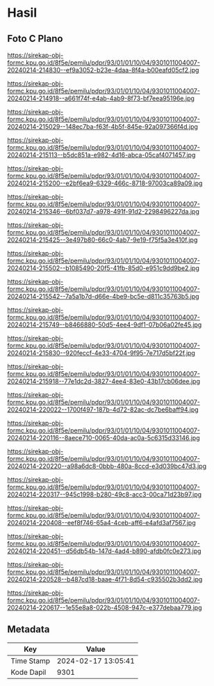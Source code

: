 # Hasil

## Foto C Plano

https://sirekap-obj-formc.kpu.go.id/8f5e/pemilu/pdpr/93/01/01/10/04/9301011004007-20240214-214830--ef9a3052-b23e-4daa-8f4a-b00eafd05cf2.jpg

https://sirekap-obj-formc.kpu.go.id/8f5e/pemilu/pdpr/93/01/01/10/04/9301011004007-20240214-214918--a661f74f-e4ab-4ab9-8f73-bf7eea95196e.jpg

https://sirekap-obj-formc.kpu.go.id/8f5e/pemilu/pdpr/93/01/01/10/04/9301011004007-20240214-215029--148ec7ba-f63f-4b5f-845e-92a097366f4d.jpg

https://sirekap-obj-formc.kpu.go.id/8f5e/pemilu/pdpr/93/01/01/10/04/9301011004007-20240214-215113--b5dc851a-e982-4d16-abca-05caf4071457.jpg

https://sirekap-obj-formc.kpu.go.id/8f5e/pemilu/pdpr/93/01/01/10/04/9301011004007-20240214-215200--e2bf6ea9-6329-466c-8718-97003ca89a09.jpg

https://sirekap-obj-formc.kpu.go.id/8f5e/pemilu/pdpr/93/01/01/10/04/9301011004007-20240214-215346--6bf037d7-a978-491f-91d2-2298496227da.jpg

https://sirekap-obj-formc.kpu.go.id/8f5e/pemilu/pdpr/93/01/01/10/04/9301011004007-20240214-215425--3e497b80-66c0-4ab7-9e19-f75f5a3e410f.jpg

https://sirekap-obj-formc.kpu.go.id/8f5e/pemilu/pdpr/93/01/01/10/04/9301011004007-20240214-215502--b1085490-20f5-41fb-85d0-e951c9dd9be2.jpg

https://sirekap-obj-formc.kpu.go.id/8f5e/pemilu/pdpr/93/01/01/10/04/9301011004007-20240214-215542--7a5a1b7d-d66e-4be9-bc5e-d811c35763b5.jpg

https://sirekap-obj-formc.kpu.go.id/8f5e/pemilu/pdpr/93/01/01/10/04/9301011004007-20240214-215749--b8466880-50d5-4ee4-9df1-07b06a02fe45.jpg

https://sirekap-obj-formc.kpu.go.id/8f5e/pemilu/pdpr/93/01/01/10/04/9301011004007-20240214-215830--920feccf-4e33-4704-9f95-7e717d5bf22f.jpg

https://sirekap-obj-formc.kpu.go.id/8f5e/pemilu/pdpr/93/01/01/10/04/9301011004007-20240214-215918--77e1dc2d-3827-4ee4-83e0-43b17cb06dee.jpg

https://sirekap-obj-formc.kpu.go.id/8f5e/pemilu/pdpr/93/01/01/10/04/9301011004007-20240214-220022--1700f497-187b-4d72-82ac-dc7be6baff94.jpg

https://sirekap-obj-formc.kpu.go.id/8f5e/pemilu/pdpr/93/01/01/10/04/9301011004007-20240214-220116--8aece710-0065-40da-ac0a-5c6315d33146.jpg

https://sirekap-obj-formc.kpu.go.id/8f5e/pemilu/pdpr/93/01/01/10/04/9301011004007-20240214-220220--a98a6dc8-0bbb-480a-8ccd-e3d039bc47d3.jpg

https://sirekap-obj-formc.kpu.go.id/8f5e/pemilu/pdpr/93/01/01/10/04/9301011004007-20240214-220317--945c1998-b280-49c8-acc3-00ca71d23b97.jpg

https://sirekap-obj-formc.kpu.go.id/8f5e/pemilu/pdpr/93/01/01/10/04/9301011004007-20240214-220408--eef8f746-65a4-4ceb-aff6-e4afd3af7567.jpg

https://sirekap-obj-formc.kpu.go.id/8f5e/pemilu/pdpr/93/01/01/10/04/9301011004007-20240214-220451--d56db54b-147d-4ad4-b890-afdb0fc0e273.jpg

https://sirekap-obj-formc.kpu.go.id/8f5e/pemilu/pdpr/93/01/01/10/04/9301011004007-20240214-220528--b487cd18-baae-4f71-8d54-c935502b3dd2.jpg

https://sirekap-obj-formc.kpu.go.id/8f5e/pemilu/pdpr/93/01/01/10/04/9301011004007-20240214-220617--1e55e8a8-022b-4508-947c-e377debaa779.jpg


## Metadata

| Key        | Value               |
| ---------- | ------------------- |
| Time Stamp | 2024-02-17 13:05:41 |
| Kode Dapil | 9301                |



